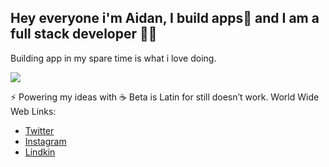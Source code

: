 ## Hey everyone i'm Aidan, I build apps📱 and I am a full stack developer 👨‍💻

Building app in my spare time is what i love doing.

<img src=https://www.simplilearn.com/ice9/free_resources_article_thumb/full_front_back.jpg>

⚡ Powering my ideas with ☕ Beta is Latin for still doesn’t work. 
World Wide Web Links:

- [Twitter ](www.twitter.com/aidanjarmstrong)
- [Instagram](www.instagram.com/aidanjarmstrong)
- [Lindkin](www.linkedin.com/aidanjarmstrong)

<!--
**aidanarmstrong/aidanarmstrong** is a ✨ _special_ ✨ repository because its `README.md` (this file) appears on your GitHub profile.

Here are some ideas to get you started:

- 🔭 I’m currently working on ...
- 🌱 I’m currently learning ...
- 👯 I’m looking to collaborate on ...
- 🤔 I’m looking for help with ...
- 💬 Ask me about ...
- 📫 How to reach me: ...
- 😄 Pronouns: ...
- ⚡ Fun fact: ...
-->
